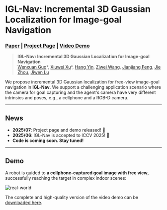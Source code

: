 # IGL-Nav: Incremental 3D Gaussian Localization for Image-goal Navigation

### [Paper](https://arxiv.org/abs/2508.00823) | [Project Page](https://GWxuan.github.io/IGL-Nav/) | [Video Demo](https://www.youtube.com/watch?v=gOo6_I-zHYs)

> **IGL-Nav: Incremental 3D Gaussian Localization for Image-goal Navigation**  
> [Wenxuan Guo](https://GWxuan.github.io/)\*, [Xiuwei Xu](https://xuxw98.github.io/)\*, [Hang Yin](https://bagh2178.github.io/), [Ziwei Wang](https://ziweiwangthu.github.io/), [Jianjiang Feng](https://ivg.au.tsinghua.edu.cn/~jfeng/index.html), [Jie Zhou](https://scholar.google.com/citations?user=6a79aPwAAAAJ&hl=en&authuser=1), [Jiwen Lu](http://ivg.au.tsinghua.edu.cn/Jiwen_Lu/)

We propose incremental 3D Gaussian localization for free-view image-goal navigation in **IGL-Nav**. We support a challenging application scenario where the camera for goal capturing and the agent's camera have very different intrinsics and poses, e.g., a cellphone and a RGB-D camera.

---

## News

- **2025/07**: Project page and demo released! 🚀 
- **2025/06**: IGL-Nav is accepted to ICCV 2025! 🚀
- **Code is coming soon. Stay tuned!**

---

## Demo
A robot is guided to **a cellphone-captured goal image with free view**, successfully reaching the target in complex indoor scenes:

![real-world](./assets/IGL-Nav_demo.gif)

The complete and high-quality version of the video demo can be [downloaded here](https://cloud.tsinghua.edu.cn/f/076aea5d0f2d477687de/?dl=1).

